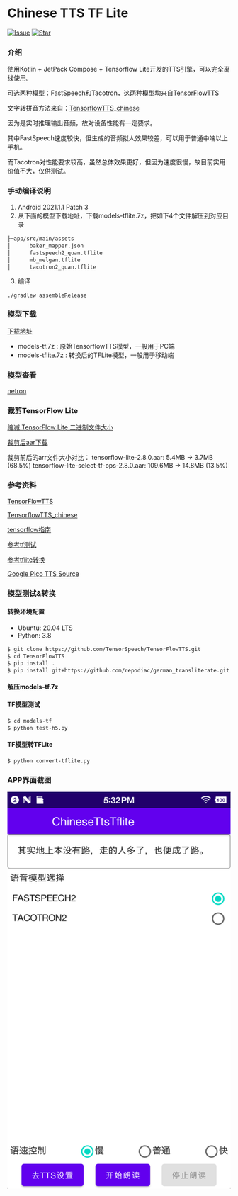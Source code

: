 # Chinese TTS TF Lite

[![Issue](https://img.shields.io/github/issues/benjaminwan/ChineseTtsTflite.svg)](https://github.com/benjaminwan/ChineseTtsTflite/issues)
[![Star](https://img.shields.io/github/stars/benjaminwan/ChineseTtsTflite.svg)](https://github.com/benjaminwan/ChineseTtsTflite)

### 介绍

使用Kotlin + JetPack Compose + Tensorflow Lite开发的TTS引擎，可以完全离线使用。

可选两种模型：FastSpeech和Tacotron，这两种模型均来自[TensorFlowTTS](https://github.com/TensorSpeech/TensorFlowTTS)

文字转拼音方法来自：[TensorflowTTS_chinese](https://github.com/tatans-coder/TensorflowTTS_chinese)

因为是实时推理输出音频，故对设备性能有一定要求。

其中FastSpeech速度较快，但生成的音频拟人效果较差，可以用于普通中端以上手机。

而Tacotron对性能要求较高，虽然总体效果更好，但因为速度很慢，故目前实用价值不大，仅供测试。

### 手动编译说明

1. Android 2021.1.1 Patch 3
2. 从下面的模型下载地址，下载models-tflite.7z，把如下4个文件解压到对应目录

```
├─app/src/main/assets
│      baker_mapper.json
│      fastspeech2_quan.tflite
│      mb_melgan.tflite
│      tacotron2_quan.tflite
   ```

3. 编译

```shell
./gradlew assembleRelease
```

### 模型下载

[下载地址](https://github.com/benjaminwan/ChineseTtsTflite/releases/tag/init)

- models-tf.7z : 原始TensorflowTTS模型，一般用于PC端
- models-tflite.7z : 转换后的TFLite模型，一般用于移动端

### 模型查看

[netron](https://github.com/lutzroeder/netron/releases)

### 裁剪TensorFlow Lite

[缩减 TensorFlow Lite 二进制文件大小](https://tensorflow.google.cn/lite/guide/reduce_binary_size)

[裁剪后aar下载](https://github.com/benjaminwan/ChineseTtsTflite/releases/tag/init)

裁剪前后的arr文件大小对比： tensorflow-lite-2.8.0.aar: 5.4MB -> 3.7MB (68.5%)
tensorflow-lite-select-tf-ops-2.8.0.aar: 109.6MB -> 14.8MB (13.5%)

### 参考资料

[TensorFlowTTS](https://github.com/TensorSpeech/TensorFlowTTS)

[TensorflowTTS_chinese](https://github.com/tatans-coder/TensorflowTTS_chinese)

[tensorflow指南](https://www.tensorflow.org/lite/guide/android)

[参考tf测试](https://colab.research.google.com/drive/1YpSHRBRPBI7cnTkQn1UcVTWEQVbsUm1S?usp=sharing)

[参考tflite转换](https://colab.research.google.com/drive/1Ma3MIcSdLsOxqOKcN1MlElncYMhrOg3J?usp=sharing)

[Google Pico TTS Source](https://android.googlesource.com/platform/external/svox/)

### 模型测试&转换

#### 转换环境配置

- Ubuntu: 20.04 LTS
- Python: 3.8

```shell
$ git clone https://github.com/TensorSpeech/TensorFlowTTS.git
$ cd TensorFlowTTS
$ pip install .
$ pip install git+https://github.com/repodiac/german_transliterate.git
```

#### 解压models-tf.7z

#### TF模型测试

```shell
$ cd models-tf
$ python test-h5.py
```

#### TF模型转TFLite

```shell
$ python convert-tflite.py
```

### APP界面截图

![avatar](capture/sample.png)

